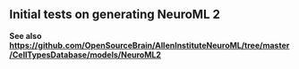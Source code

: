## Initial tests on generating NeuroML 2

**See also https://github.com/OpenSourceBrain/AllenInstituteNeuroML/tree/master/CellTypesDatabase/models/NeuroML2**
